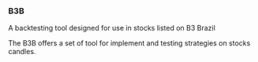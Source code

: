 ### B3B 
A backtesting tool designed for use in stocks listed on B3 Brazil

The B3B offers a set of tool for implement and testing strategies on stocks candles.